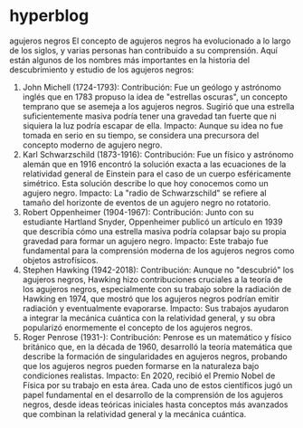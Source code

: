 # hyperblog
agujeros negros
El concepto de agujeros negros ha evolucionado a lo largo de los siglos, y varias personas han contribuido a su comprensión. Aquí están algunos de los nombres más importantes en la historia del descubrimiento y estudio de los agujeros negros:

1. John Michell (1724-1793):
Contribución: Fue un geólogo y astrónomo inglés que en 1783 propuso la idea de "estrellas oscuras", un concepto temprano que se asemeja a los agujeros negros. Sugirió que una estrella suficientemente masiva podría tener una gravedad tan fuerte que ni siquiera la luz podría escapar de ella.
Impacto: Aunque su idea no fue tomada en serio en su tiempo, se considera una precursora del concepto moderno de agujero negro.
2. Karl Schwarzschild (1873-1916):
Contribución: Fue un físico y astrónomo alemán que en 1916 encontró la solución exacta a las ecuaciones de la relatividad general de Einstein para el caso de un cuerpo esféricamente simétrico. Esta solución describe lo que hoy conocemos como un agujero negro.
Impacto: La "radio de Schwarzschild" se refiere al tamaño del horizonte de eventos de un agujero negro no rotatorio.
3. Robert Oppenheimer (1904-1967):
Contribución: Junto con su estudiante Hartland Snyder, Oppenheimer publicó un artículo en 1939 que describía cómo una estrella masiva podría colapsar bajo su propia gravedad para formar un agujero negro.
Impacto: Este trabajo fue fundamental para la comprensión moderna de los agujeros negros como objetos astrofísicos.
4. Stephen Hawking (1942-2018):
Contribución: Aunque no "descubrió" los agujeros negros, Hawking hizo contribuciones cruciales a la teoría de los agujeros negros, especialmente con su trabajo sobre la radiación de Hawking en 1974, que mostró que los agujeros negros podrían emitir radiación y eventualmente evaporarse.
Impacto: Sus trabajos ayudaron a integrar la mecánica cuántica con la relatividad general, y su obra popularizó enormemente el concepto de los agujeros negros.
5. Roger Penrose (1931-):
Contribución: Penrose es un matemático y físico británico que, en la década de 1960, desarrolló la teoría matemática que describe la formación de singularidades en agujeros negros, probando que los agujeros negros pueden formarse en la naturaleza bajo condiciones realistas.
Impacto: En 2020, recibió el Premio Nobel de Física por su trabajo en esta área.
Cada uno de estos científicos jugó un papel fundamental en el desarrollo de la comprensión de los agujeros negros, desde ideas teóricas iniciales hasta conceptos más avanzados que combinan la relatividad general y la mecánica cuántica.

